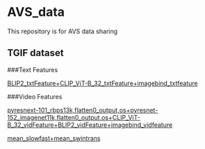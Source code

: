 # AVS_data
This repository is for AVS data sharing


## **TGIF dataset**

###Text Features

[BLIP2_txtFeature+CLIP_ViT-B_32_txtFeature+imagebind_txtfeature](https://portland-my.sharepoint.com/:u:/g/personal/jiaxinwu9-c_my_cityu_edu_hk/EQ2ZuHVWjWJGngtD3A22GYMBQBWoA4RzpNnTw8nXdK8n8Q?e=ya5URN)

###Video Features

[pyresnext-101_rbps13k,flatten0_output,os+pyresnet-152_imagenet11k,flatten0_output,os+CLIP_ViT-B_32_vidFeature+BLIP2_vidFeature+imagebind_vidfeature](https://portland-my.sharepoint.com/:u:/g/personal/jiaxinwu9-c_my_cityu_edu_hk/EekMtbBCYNdFndQFYfoiwmYBTn2J96MIdT6DfdUDkrobNA?e=ElfG8G)

[mean_slowfast+mean_swintrans](https://portland-my.sharepoint.com/:u:/g/personal/jiaxinwu9-c_my_cityu_edu_hk/EW-j-EEEmjpPi-6LGG_k4qEB361BwjMlSRvyD2NhUCxsHw?e=DWBmlg)
